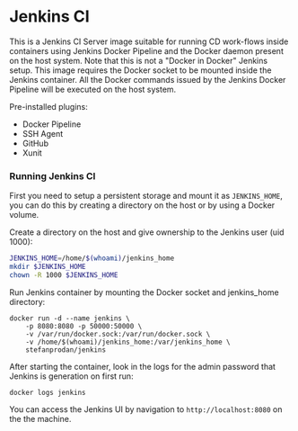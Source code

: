 # Jenkins CI 

This is a Jenkins CI Server image suitable for running CD work-flows inside containers using Jenkins Docker Pipeline and the Docker daemon present on the host system. Note that this is not a "Docker in Docker" Jenkins setup. This image requires the Docker socket to be mounted inside the Jenkins container. All the Docker commands issued by the Jenkins Docker Pipeline will be executed on the host system.

Pre-installed plugins:

* Docker Pipeline
* SSH Agent
* GitHub
* Xunit

### Running Jenkins CI

First you need to setup a persistent storage and mount it as `JENKINS_HOME`, you can do this by creating a directory on the host or by using a Docker volume.

Create a directory on the host and give ownership to the Jenkins user (uid 1000):

```bash
JENKINS_HOME=/home/$(whoami)/jenkins_home
mkdir $JENKINS_HOME
chown -R 1000 $JENKINS_HOME
```   

Run Jenkins container by mounting the Docker socket and jenkins_home directory:

```
docker run -d --name jenkins \ 
	-p 8080:8080 -p 50000:50000 \ 
	-v /var/run/docker.sock:/var/run/docker.sock \ 
	-v /home/$(whoami)/jenkins_home:/var/jenkins_home \ 
	stefanprodan/jenkins
```

After starting the container, look in the logs for the admin password that Jenkins is generation on first run:

```
docker logs jenkins
```

You can access the Jenkins UI by navigation to `http://localhost:8080` on the the machine.
